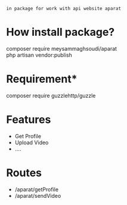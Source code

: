 ```
in package for work with api website aparat

```

# How install package?
composer require meysammaghsoudi/aparat
<br>
php artisan vendor:publish

# Requirement*
composer require guzzlehttp/guzzle

# Features

<ul>
    <li>Get Profile</li>
    <li>Upload Video</li>
    <li>....</li>
</ul>

# Routes

<ul>
    <li>/aparat/getProfile</li>
    <li>/aparat/sendVideo</li>
</ul>
